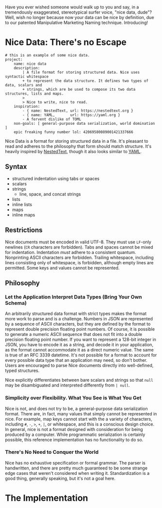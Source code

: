 Have you ever wished someone would walk up to you and say, in a tremendously exaggerated, stereotypical surfer voice, "nice data, dude"? Well, wish no longer because now your data can be nice by definition, due to our patented Manipulative Marketing Naming technique. Introducing!

# Nice Data: There's no Escape

```nice
# this is an example of some nice data.
project:
    name: nice data
    description:
        | A file format for storing structured data. Nice uses syntactic whitespace
        + to represent the data structure. It defines two types of data, scalars and
        + strings, which are be used to compose its two data structures, lists and maps.
        >
        > Nice to write, nice to read.
    inspiration:
        - { name: NestedText, url: https://nestedtext.org }
        - { name: YAML,       url: https://yaml.org }
        - A fervent dislike of TOML
    non-goals: [ general-purpose data serialization, world domination ]
    epic freaking funny number lol: 42069580089001421337666
```

Nice Data is a format for storing structured data in a file. It's pleasant to read and adheres to the philosophy that form should match structure. It's heavily inspired by [NestedText], though it also looks similar to [YAML].

## Syntax

- structured indentation using tabs or spaces
- scalars
- strings
  - line, space, and concat strings
- lists
- inline lists
- maps
- inline maps


## Restrictions

Nice documents must be encoded in valid UTF-8. They must use `LF`-only newlines (`CR` characters are forbidden). Tabs and spaces cannot be mixed for indentation. Indentation *must* adhere to a consistent quantum. Nonprinting ASCII characters are forbidden. Trailing whitespace, including lines consisting only of whitespace, is forbidden, although empty lines are permitted. Some keys and values cannot be represented.

## Philosophy

### Let the Application Interpret Data Types (Bring Your Own Schema)

An arbitrarily structured data format with strict types makes the format more work to parse and is a challenge. Numbers in JSON are represented by a sequence of ASCII characters, but they are defined by the format to represent double precision floating point numbers. Of course, it is possible to generate a numeric ASCII sequence that does not fit into a double precision floating point number. If you want to represent a 128-bit integer in JSON, you have to encode it as a string, and decode it in your application, as the format cannot accommodate it as a direct numeric value. The same is true of an RFC 3339 datetime. It's not possible for a format to account for every possible data type that an application may need, so don't bother. Users are encouraged to parse Nice documents directly into well-defined, typed structures.

Nice explicitly differentiates between bare scalars and strings so that `null` may be disambiguated and interpreted differently from `| null`.

### Simplicity over Flexibility. What You See is What You Get

Nice is not, and does not try to be, a general-purpose data serialization format. There are, in fact, many values that simply cannot be represented in nice. For example, map keys cannot start with the a variety of characters, including `#`, `-`, `>`, `+`, `|`, or whitespace, and this is a conscious design choice. In general, nice is not a format designed with consideration for being produced by a computer. While programmatic serialization is certainly possible, this reference implementation has no functionality to do so.

### There's No Need to Conquer the World

Nice has no exhaustive specification or formal grammar. The parser is handwritten, and there are pretty much guaranteed to be some strange edge cases that weren't considered when writing it. Standardization is a good thing, generally speaking, but it's not a goal here.

# The Implementation

[NestedText]: https://nestedtext.org
[YAML]: https://yaml.org
